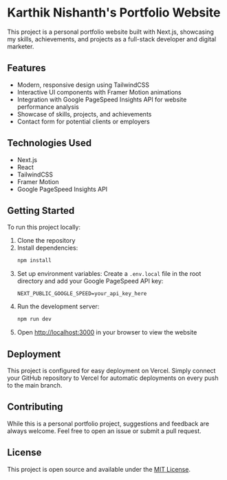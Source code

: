 # Karthik Nishanth's Portfolio Website

This project is a personal portfolio website built with Next.js, showcasing my skills, achievements, and projects as a full-stack developer and digital marketer.

## Features

- Modern, responsive design using TailwindCSS
- Interactive UI components with Framer Motion animations
- Integration with Google PageSpeed Insights API for website performance analysis
- Showcase of skills, projects, and achievements
- Contact form for potential clients or employers

## Technologies Used

- Next.js
- React
- TailwindCSS
- Framer Motion
- Google PageSpeed Insights API

## Getting Started

To run this project locally:

1. Clone the repository
2. Install dependencies:
   ```bash
   npm install
   ```
3. Set up environment variables:
   Create a `.env.local` file in the root directory and add your Google PageSpeed API key:
   ```
   NEXT_PUBLIC_GOOGLE_SPEED=your_api_key_here
   ```
4. Run the development server:
   ```bash
   npm run dev
   ```
5. Open [http://localhost:3000](http://localhost:3000) in your browser to view the website

## Deployment

This project is configured for easy deployment on Vercel. Simply connect your GitHub repository to Vercel for automatic deployments on every push to the main branch.

## Contributing

While this is a personal portfolio project, suggestions and feedback are always welcome. Feel free to open an issue or submit a pull request.

## License

This project is open source and available under the [MIT License](LICENSE).
